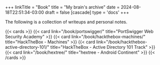 +++
linkTitle = "Book"
title = "My brain's archive"
date = 2024-08-18T22:51:34-03:00
draft = false
[cascade]
    type = 'docs'
+++

The following is a collection of writeups and personal notes.

{{< cards >}}
  {{< card link="/book/portswigger/" title="PortSwigger Web Security Academy" >}}
  {{< card link="/book/hackthebox-machines/" title="HackTheBox - Machines" >}}
  {{< card link="/book/hackthebox-active-directory-101/" title="HackTheBox - Active Directory 101 Track" >}}
  {{< card link="/book/hextree/" title="hextree - Android Continent" >}}
{{< /cards >}}